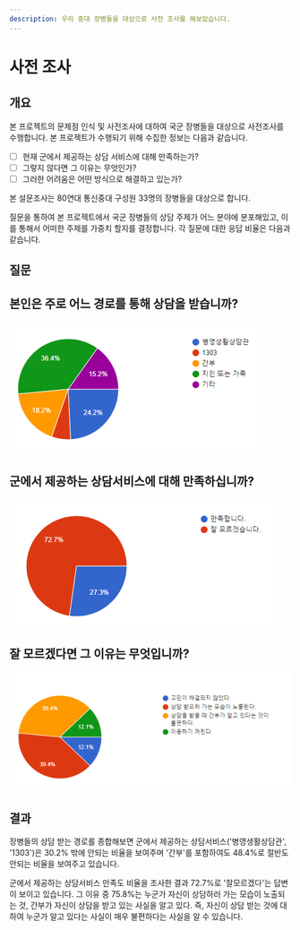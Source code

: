 ```yaml
---
description: 우리 중대 장병들을 대상으로 사전 조사를 해보았습니다.
---
```


# 사전 조사

## 개요

 본 프로젝트의 문제점 인식 및 사전조사에 대하여 국군 장병들을 대상으로 사전조사를 수행합니다. 본 프로젝트가 수행되기 위해 수집한 정보는 다음과 같습니다.

* [ ] 현재 군에서 제공하는 상담 서비스에 대해 만족하는가?
* [ ] 그렇지 않다면 그 이유는 무엇인가?
* [ ] 그러한 어려움은 어떤 방식으로 해결하고 있는가?

 본 설문조사는 80연대 통신중대 구성원 33명의 장병들을 대상으로 합니다.

 질문을 통하여 본 프로젝트에서 국군 장병들의 상담 주제가 어느 분야에 분포해있고, 이를 통해서 어떠한 주제를 가중치 할지를 결정합니다. 각 질문에 대한 응답 비율은 다음과 같습니다.

## 질문

## 본인은 주로 어느 경로를 통해 상담을 받습니까?

![](../../.gitbook/assets/2212.png)

## 군에서 제공하는 상담서비스에 대해 만족하십니까?

![](../../.gitbook/assets/11.png)

## 잘 모르겠다면 그 이유는 무엇입니까?

![](../../.gitbook/assets/1333.png)



## 결과

 장병들의 상담 받는 경로를 종합해보면 군에서 제공하는 상담서비스\('병영생활상담관', '1303'\)은 30.2% 밖에 안되는 비율을 보여주며 '간부'를 포함하여도 48.4%로 절반도 안되는 비율을 보여주고 있습니다.

 군에서 제공하는 상담서비스 만족도 비율을 조사한 결과 72.7%로 '잘모르겠다'는 답변이 보이고 있습니다. 그 이유 중 75.8%는 누군가 자신이 상담하러 가는 모습이 노출되는 것, 간부가 자신이 상담을 받고 있는 사실을 알고 있다. 즉, 자신이 상담 받는 것에 대하여 누군가 알고 있다는 사실이 매우 불편하다는 사실을 알 수 있습니다.

